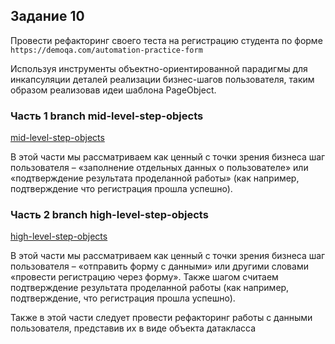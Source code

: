 ## Задание 10

Провести рефакторинг своего теста на регистрацию студента по форме `https://demoqa.com/automation-practice-form` 

Используя инструменты объектно-ориентированной парадигмы для инкапсуляции деталей реализации бизнес-шагов пользователя, таким образом реализовав идеи шаблона PageObject.

### Часть 1 branch mid-level-step-objects

[mid-level-step-objects](https://github.com/MDN78/qa_guru_python_10_10/tree/mid-level-step-objects)

В этой части мы рассматриваем как ценный c точки зрения бизнеса шаг пользователя – «заполнение отдельных данных о пользователе» или «подтверждение результата проделанной работы» (как например, подтверждение что регистрация прошла успешно).


### Часть 2 branch high-level-step-objects

[high-level-step-objects](https://github.com/MDN78/qa_guru_python_10_10/tree/high-level-step-objects)

В этой части мы рассматриваем как ценный c точки зрения бизнеса шаг пользователя – «отправить форму с данными» или другими словами «провести регистрацию через форму». Также шагом считаем подтверждение результата проделанной работы (как например, подтверждение, что регистрация прошла успешно).

Также в этой части следует провести рефакторинг работы с данными пользователя, представив их в виде объекта датакласса